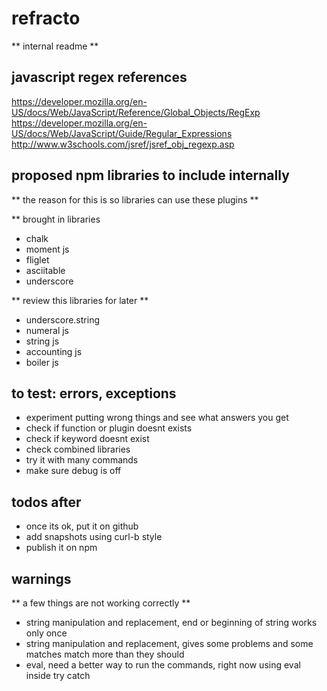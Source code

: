 refracto
========

** internal readme **

## javascript regex references

https://developer.mozilla.org/en-US/docs/Web/JavaScript/Reference/Global_Objects/RegExp
https://developer.mozilla.org/en-US/docs/Web/JavaScript/Guide/Regular_Expressions
http://www.w3schools.com/jsref/jsref_obj_regexp.asp

## proposed npm libraries to include internally

** the reason for this is so libraries can use these plugins **

** brought in libraries

- chalk
- moment js
- fliglet
- asciitable
- underscore

** review this libraries for later **

- underscore.string
- numeral js
- string js
- accounting js
- boiler js

## to test: errors, exceptions

- experiment putting wrong things and see what answers you get
- check if function or plugin doesnt exists
- check if keyword doesnt exist
- check combined libraries
- try it with many commands
- make sure debug is off

## todos after

- once its ok, put it on github
- add snapshots using curl-b style
- publish it on npm

## warnings

** a few things are not working correctly **

- string manipulation and replacement, end or beginning of string works only once
- string manipulation and replacement, gives some problems and some matches match more than they should
- eval, need a better way to run the commands, right now using eval inside try catch
